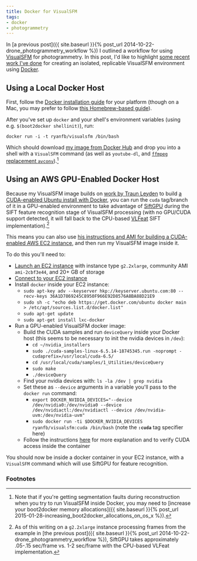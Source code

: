 ```yaml
---
title: Docker for VisualSFM
tags:
- docker
- photogrammetry
---
```


In [a previous post]({{ site.baseurl }}{% post_url 2014-10-22-drone_photogrammetry_workflow %}) I outlined a workflow for using [VisualSFM](http://ccwu.me/vsfm/) for photogrammetry. In this post, I'd like to highlight [some recent work I've done](https://github.com/ryanfb/docker_visualsfm) for creating an isolated, replicable VisualSFM environment using [Docker](https://www.docker.com/).

Using a Local Docker Host
-------------------------

First, follow the [Docker installation guide](https://docs.docker.com/installation/) for your platform (though on a Mac, you may prefer to follow [this Homebrew-based guide](http://penandpants.com/2014/03/09/docker-via-homebrew/)).

After you've set up `docker` and your shell's environment variables (using e.g. `$(boot2docker shellinit)`), run:

    docker run -i -t ryanfb/visualsfm /bin/bash

Which should download [my image from Docker Hub](https://registry.hub.docker.com/u/ryanfb/visualsfm/) and drop you into a shell with a `VisualSFM` command (as well as `youtube-dl`, and [`ffmpeg` replacement `avconv`](http://askubuntu.com/a/432585)).[^segfault]

Using an AWS GPU-Enabled Docker Host
------------------------------------

Because my VisualSFM image builds on [work by Traun Leyden](http://tleyden.github.io/blog/2014/10/25/docker-on-aws-gpu-ubuntu-14-dot-04-slash-cuda-6-dot-5/) to build [a CUDA-enabled Ubuntu install with Docker](https://registry.hub.docker.com/u/tleyden5iwx/ubuntu-cuda/), you can run the `cuda` tag/branch of it in a GPU-enabled environment to take advantage of [SiftGPU](https://web.archive.org/web/20170119042419/http://cs.unc.edu/~ccwu/siftgpu/) during the SIFT feature recognition stage of VisualSFM processing (with no GPU/CUDA support detected, it will fall back to the CPU-based [VLFeat](http://www.vlfeat.org/) SIFT implementation).[^siftgpu]

This means you can also use [his instructions and AMI for building a CUDA-enabled AWS EC2 instance](http://tleyden.github.io/blog/2014/10/25/cuda-6-dot-5-on-aws-gpu-instance-running-ubuntu-14-dot-04/), and then run my VisualSFM image inside it.

To do this you'll need to:

 * [Launch an EC2 instance](http://docs.aws.amazon.com/AWSEC2/latest/UserGuide/ec2-launch-instance_linux.html) with instance type `g2.2xlarge`, community AMI `ami-2cbf3e44`, and 20+ GB of storage
 * [Connect to your EC2 instance](http://docs.aws.amazon.com/AWSEC2/latest/UserGuide/ec2-connect-to-instance-linux.html)
 * Install `docker` inside your EC2 instance:
   * `sudo apt-key adv --keyserver hkp://keyserver.ubuntu.com:80 --recv-keys 36A1D7869245C8950F966E92D8576A8BA88D21E9`
   * `sudo sh -c "echo deb https://get.docker.com/ubuntu docker main > /etc/apt/sources.list.d/docker.list"`
   * `sudo apt-get update`
   * `sudo apt-get install lxc-docker`
 * Run a GPU-enabled VisualSFM docker image:
   * Build the CUDA samples and run `deviceQuery` inside your Docker host (this seems to be necessary to init the nvidia devices in `/dev`):
     * `cd ~/nvidia_installers`
     * `sudo ./cuda-samples-linux-6.5.14-18745345.run -noprompt -cudaprefix=/usr/local/cuda-6.5/`
     * `cd /usr/local/cuda/samples/1_Utilities/deviceQuery`
     * `sudo make`
     * `./deviceQuery`
   * Find your nvidia devices with: `ls -la /dev | grep nvidia`
   * Set these as `--device` arguments in a variable you'll pass to the `docker run` command:
     * `export DOCKER_NVIDIA_DEVICES="--device /dev/nvidia0:/dev/nvidia0 --device /dev/nvidiactl:/dev/nvidiactl --device /dev/nvidia-uvm:/dev/nvidia-uvm"`
     * `sudo docker run -ti $DOCKER_NVIDIA_DEVICES ryanfb/visualsfm:cuda /bin/bash` (note the **`:cuda`** tag specifier here)
   * Follow the instructions [here](http://tleyden.github.io/blog/2014/10/25/docker-on-aws-gpu-ubuntu-14-dot-04-slash-cuda-6-dot-5/) for more explanation and to verify CUDA access inside the container

You should now be inside a docker container in your EC2 instance, with a `VisualSFM` command which will use SiftGPU for feature recognition.

### Footnotes

[^siftgpu]: As of this writing on a `g2.2xlarge` instance processing frames from the example in [the previous post]({{ site.baseurl }}{% post_url 2014-10-22-drone_photogrammetry_workflow %}), SiftGPU takes approximately .05-.15 sec/frame vs. 1-2 sec/frame with the CPU-based VLFeat implementation.
[^segfault]: Note that if you're getting segmentation faults during reconstruction when you try to run VisualSFM inside Docker, you may need to [increase your boot2docker memory allocations]({{ site.baseurl }}{% post_url 2015-01-28-increasing_boot2docker_allocations_on_os_x %}).
